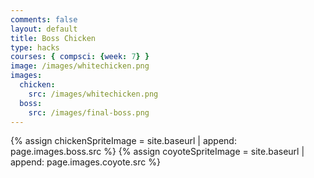 ```yaml
---
comments: false
layout: default
title: Boss Chicken
type: hacks
courses: { compsci: {week: 7} }
image: /images/whitechicken.png
images:
  chicken:
    src: /images/whitechicken.png
  boss:
    src: /images/final-boss.png
---
```

<!-- Liquid code, run by Jekyll, used to define location of asset(s) -->
{% assign chickenSpriteImage = site.baseurl | append: page.images.boss.src %}
{% assign coyoteSpriteImage = site.baseurl | append: page.images.coyote.src %}

<!-- Prepare DOM elements -->
<!-- Wrap both the dog canvas and controls in a container div -->
 <style>
        #controls {
            position: relative;
            z-index: 2; /*Ensure the controls are on top*/
        }
</style>

<div id="canvasContainer">
    <div id="controls"> 
 </div>
</div>

<script type="module">
    import player from '{{site.baseurl}}/images/whitechicken.png';
    import boss from '{{site.baseurl}}/assets/js/alienWorld/CharacterChicken.js';

    // Create a function to load an image and return a Promise
    async function loadImage(src) {
        return new Promise((resolve, reject) => {
        const image = new Image();
        image.src = src;
        image.onload = () => resolve(image);
        image.onerror = reject;
        });
    }

    // Game loop
    function gameLoop() {
        for (var gameObj of GameObject.gameObjectArray){
            boss.update();
            boss.draw();
        }
        requestAnimationFrame(gameLoop);  // cycle game, aka recursion
    }

    // Window resize
    window.addEventListener('resize', function () {
        GameEnv.setGameEnv();  // Update GameEnv dimensions

        // Call the sizing method on all game objects
        for (var gameObj of GameObject.gameObjectArray){
            gameObj.size();
        }
    });

</script>